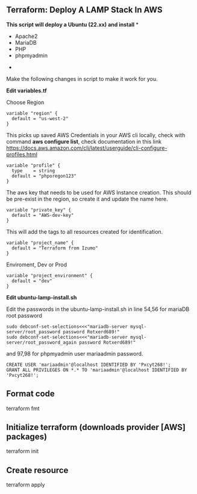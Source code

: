 
##  Terraform: Deploy A LAMP Stack In AWS  ##

**This script will deploy a Ubuntu (22.xx) and install**
*
- Apache2
 - MariaDB
 - PHP
 - phpmyadmin
*


Make the following changes in script to make it work for you.

**Edit variables.tf**

Choose Region
```
variable "region" {
  default = "us-west-2"
}
```

This picks up saved AWS Credentials in your AWS cli locally, check with command **aws configure list**, check documentation in this link
https://docs.aws.amazon.com/cli/latest/userguide/cli-configure-profiles.html
```
variable "profile" {
  type    = string
  default = "phporegon123"
}
```

The aws key that needs to be used for AWS Instance creation. This should be pre-exist in the region, so create it and update the name here.
```
variable "private_key" {
  default = "AWS-dev-key"
}
```

This will add the tags to all resources created for identification.
```
variable "project_name" {
  default = "Terraform from Izumo"
}
```

Enviroment, Dev or Prod
```
variable "project_environment" {
  default = "dev"
}
```

**Edit ubuntu-lamp-install.sh**

Edit the passwords in the ubuntu-lamp-install.sh in line 54,56 for mariaDB root password

```
sudo debconf-set-selections<<<"mariadb-server mysql-server/root_password password Rotxerd689!"
sudo debconf-set-selections<<<"mariadb-server mysql-server/root_password_again password Rotxerd689!" 
```
and 97,98 for phpmyadmin user mariaadmin password.
```
CREATE USER 'mariaadmin'@localhost IDENTIFIED BY 'Pxcyt268!';
GRANT ALL PRIVILEGES ON *.* TO 'mariaadmin'@localhost IDENTIFIED BY 'Pxcyt268!';
```


## Format code
terraform fmt

## Initialize terraform (downloads provider [AWS] packages)
terraform init

## Create resource
terraform apply
